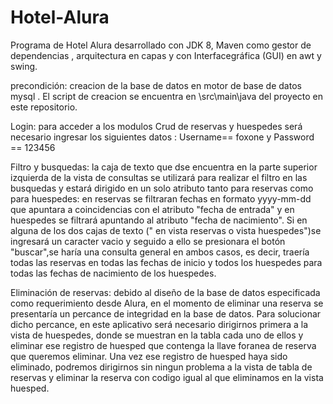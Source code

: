 # Hotel-Alura


Programa  de Hotel Alura desarrollado  con JDK 8, Maven como gestor de dependencias , arquitectura en capas y  con Interfacegráfica (GUI) en awt y swing.


precondición: creacion de la base de datos  en motor de base de datos mysql . El script de creacion se encuentra en \src\main\java  del proyecto en este repositorio.


Login: para acceder a los modulos Crud de reservas  y huespedes será necesario ingresar los siguientes datos : Username== foxone y Password == 123456


Filtro y busquedas:  la caja de texto  que dse encuentra en la parte superior izquierda de la vista de  consultas  se  utilizará para realizar el  filtro  en las busquedas   y estará dirigido en un solo atributo  tanto  para reservas como para huespedes: 
en reservas se filtraran fechas en formato yyyy-mm-dd que apuntara a coincidencias con  el atributo "fecha de entrada" y en huespedes se filtrará apuntando al 
atributo "fecha de nacimiento". Si en  alguna de  los dos cajas de texto (" en  vista reservas o   vista huespedes")se ingresará  un caracter vacio  y seguido a ello  se presionara el botón "buscar",se haría una consulta general en ambos casos, es decir, traería todas las reservas en todas las fechas de inicio y todos los huespedes para todas las fechas de nacimiento de los huespedes.


Eliminación de reservas:  debido al diseño de la base de datos especificada como requerimiento desde Alura, en el momento de eliminar una reserva se presentaría
un percance de integridad  en la base de datos. Para solucionar dicho percance, en este aplicativo será necesario dirigirnos primera a la vista de huespedes,
donde se muestran en la tabla cada uno de ellos y eliminar ese registro de huesped que contenga la llave foranea de reserva que queremos eliminar. Una vez ese registro
de huesped haya sido eliminado, podremos dirigirnos sin ningun problema a  la vista de tabla de reservas y eliminar la reserva con codigo igual al que eliminamos
en  la vista  huesped.

